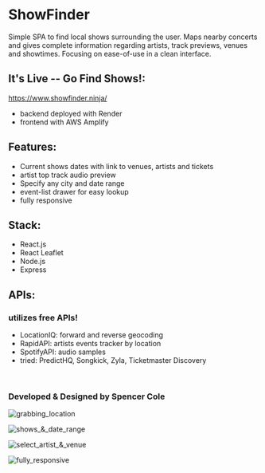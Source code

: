 # ShowFinder

Simple SPA to find local shows surrounding the user. Maps nearby concerts and gives complete information regarding artists, track previews, venues and showtimes. Focusing on ease-of-use in a clean interface. 

## It's Live -- Go Find Shows!:
https://www.showfinder.ninja/

- backend deployed with Render
- frontend with AWS Amplify

## Features:

- Current shows dates with link to venues, artists and tickets
- artist top track audio preview
- Specify any city and date range
- event-list drawer for easy lookup
- fully responsive

## Stack:

- React.js
- React Leaflet
- Node.js
- Express

## APIs:

### utilizes free APIs!
- LocationIQ: forward and reverse geocoding
- RapidAPI: artists events tracker by location
- SpotifyAPI: audio samples
- tried: PredictHQ, Songkick, Zyla, Ticketmaster Discovery
<br>

### Developed & Designed by Spencer Cole


![grabbing_location](_client/docs/1_grabbing_location.png)

![shows_&_date_range](_client/docs/2_shows_date_range.png)

![select_artist_&_venue](_client/docs/3_select_artist.png)

![fully_responsive](_client/docs/4_mobile_responsive.png)
